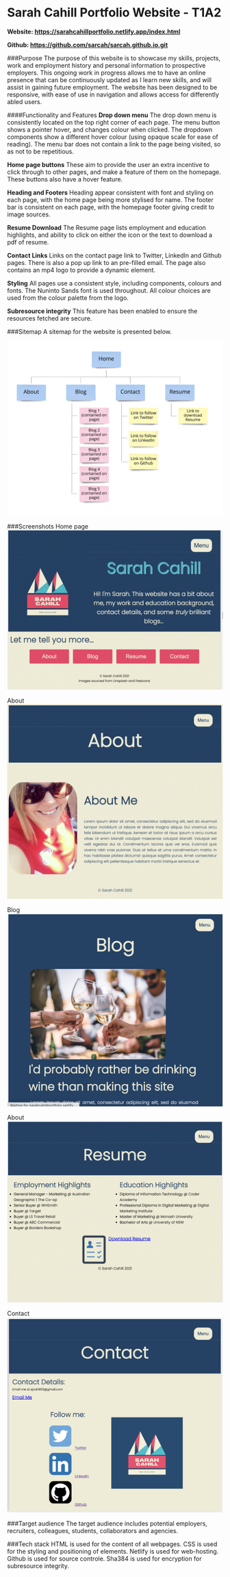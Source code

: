 # Sarah Cahill Portfolio Website - T1A2

**Website: https://sarahcahillportfolio.netlify.app/index.html**

**Github: https://github.com/sarcah/sarcah.github.io.git**

###Purpose
The purpose of this website is to showcase my skills, projects, work and employment history and personal information to prospective employers. This ongoing work in progress allows me to have an online presence that can be continuously updated as I learn new skills, and will assist in gaining future employment. The website has been designed to be responsive, with ease of use in navigation and allows access for differently abled users.

####Functionality and Features
**Drop down menu**
The drop down menu is consistently located on the top right corner of each page. The menu button shows a pointer hover, and changes colour when clicked. The dropdown components show a different hover colour (using opaque scale for ease of reading). The menu bar does not contain a link to the page being visited, so as not to be repetitious. 

**Home page buttons**
These aim to provide the user an extra incentive to click through to other pages, and make a feature of them on the homepage. These buttons also have a hover feature.

**Heading and Footers**
Heading appear consistent with font and styling on each page, with the home page being more stylised for name.
The footer bar is consistent on each page, with the homepage footer giving credit to image sources. 

**Resume Download**
The Resume page lists employment and education highlights, and ability to click on either the icon or the text to download a pdf of resume.

**Contact Links**
Links on the contact page link to Twitter, LinkedIn and Github pages. There is also a pop up link to an pre-filled email. The page also contains an mp4 logo to provide a dynamic element.

**Styling**
All pages use a consistent style, including components, colours and fonts. The Nuninto Sands font is used throughout. All colour choices are used from the colour palette from the logo.

**Subresource integrity**
This feature has been enabled to ensure the resources fetched are secure. 

###Sitemap
A sitemap for the website is presented below.

![sitemap](sitemap.png)

###Screenshots
Home page
![Home page](img/screenshot_home.png)

About
![About page](img/screenshot_about.png)

Blog
![Blog page](img/screenshot_blog.png)

About
![Resume page](img/screenshot_resume.png)

Contact
![About page](img/screenshot_contact.png)

###Target audience
The target audience includes potential employers, recruiters, colleagues, students, collaborators and agencies.


###Tech stack
HTML is used for the content of all webpages.
CSS is used for the styling and positioning of elements.
Netlify is used for web-hosting.
Github is used for source controle.
Sha384 is used for encryption for subresource integrity.